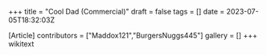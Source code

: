 +++
title = "Cool Dad (Commercial)"
draft = false
tags = []
date = 2023-07-05T18:32:03Z

[Article]
contributors = ["Maddox121","BurgersNuggs445"]
gallery = []
+++
wikitext